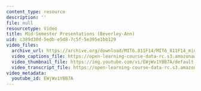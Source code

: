 ```yaml
---
content_type: resource
description: ''
file: null
resourcetype: Video
title: Mid-Semester Presentations (Beverley-Ann)
uid: c389d30d-5edb-e5d8-7c5f-5e395e1bb129
video_files:
  archive_url: https://archive.org/download/MIT6.811F14/MIT6_811F14_midsemester_300k.mp4
  video_captions_file: https://open-learning-course-data-rc.s3.amazonaws.com/6-811-principles-and-practice-of-assistive-technology-fall-2014/09483e1954f75862888de076ecc3dfa3_EWjWv1YBB7A.vtt
  video_thumbnail_file: https://img.youtube.com/vi/EWjWv1YBB7A/default.jpg
  video_transcript_file: https://open-learning-course-data-rc.s3.amazonaws.com/6-811-principles-and-practice-of-assistive-technology-fall-2014/71a7ff1445a3de2c7b21ee9886862e59_EWjWv1YBB7A.pdf
video_metadata:
  youtube_id: EWjWv1YBB7A
---
```

